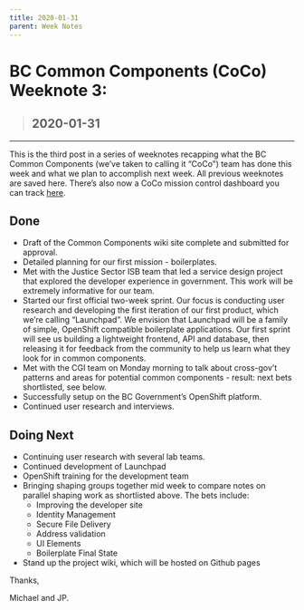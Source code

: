 ```yaml
---
title: 2020-01-31
parent: Week Notes
---
```

# BC Common Components (CoCo) Weeknote 3:
> ## 2020-01-31
___

This is the third post in a series of weeknotes recapping what the BC Common Components (we’ve taken to calling it “CoCo”) team has done this week and what we plan to accomplish next week. All previous weeknotes are saved here. There’s also now a CoCo mission control dashboard you can track [here](https://trello.com/b/vqqXYk3l/common-components-mission-control).

## Done
- Draft of the Common Components wiki site complete and submitted for approval.
- Detailed planning for our first mission - boilerplates.
- Met with the Justice Sector ISB team that led a service design project that explored the developer experience in government. This work will be extremely informative for our team.
- Started our first official two-week sprint. Our focus is conducting user research and developing the first iteration of our first product, which we’re calling “Launchpad”. We envision that Launchpad will be a family of simple, OpenShift compatible boilerplate applications. Our first sprint will see us building a lightweight frontend, API and database, then releasing it for feedback from the community to help us learn what they look for in common components.
- Met with the CGI team on Monday morning to talk about cross-gov’t patterns and areas for potential common components - result: next bets shortlisted, see below.
- Successfully setup on the BC Government’s OpenShift platform.
- Continued user research and interviews.


## Doing Next
- Continuing user research with several lab teams.
- Continued development of Launchpad
- OpenShift training for the development team
- Bringing shaping groups together mid week to compare notes on parallel shaping work as shortlisted above. The bets include:
  - Improving the developer site
  - Identity Management
  - Secure File Delivery
  - Address validation
  - UI Elements
  - Boilerplate Final State
- Stand up the project wiki, which will be hosted on Github pages

Thanks,

Michael and JP.
